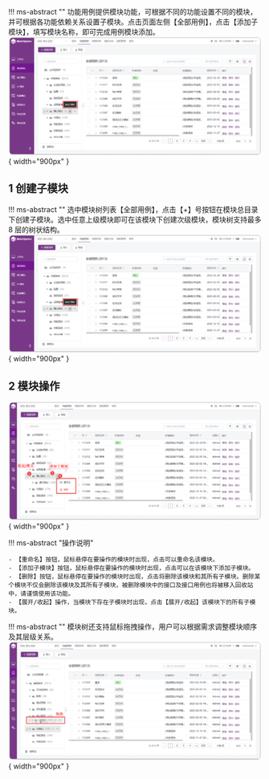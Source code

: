 !!! ms-abstract ""
    功能用例提供模块功能，可根据不同的功能设置不同的模块，并可根据各功能依赖关系设置子模块。点击页面左侧【全部用例】，点击【添加子模块】，填写模块名称，即可完成用例模块添加。<br>
![!添加模块](../../../img/track/添加模块.png){ width="900px" }

## 1 创建子模块
!!! ms-abstract ""
    选中模块树列表【全部用例】，点击【+】号按钮在模块总目录下创建子模块。选中任意上级模块即可在该模块下创建次级模块，模块树支持最多 8 层的树状结构。<br>
![!创建一级模块](../../../img/track/添加模块.png){ width="900px" }

## 2 模块操作
![!模块操作](../../../img/track/模块操作.png){ width="900px" }

!!! ms-abstract "操作说明"

    - 【重命名】按钮，鼠标悬停在要操作的模块时出现，点击可以重命名该模块。
    - 【添加子模块】按钮，鼠标悬停在要操作的模块时出现，点击可以在该模块下添加子模块。
    - 【删除】按钮，鼠标悬停在要操作的模块时出现，点击将删除该模块和其所有子模块。删除某个模块不仅会删除该模块及其所有子模块，被删除模块中的接口及接口用例也将被移入回收站中，请谨慎使用该功能。
    - 【展开/收起】操作，当模块下存在子模块时出现，点击【展开/收起】该模块下的所有子模块。

!!! ms-abstract ""
    模块树还支持鼠标拖拽操作，用户可以根据需求调整模块顺序及其层级关系。
![!模块操作](../../../img/track/模块拖拽.png){ width="900px" }
